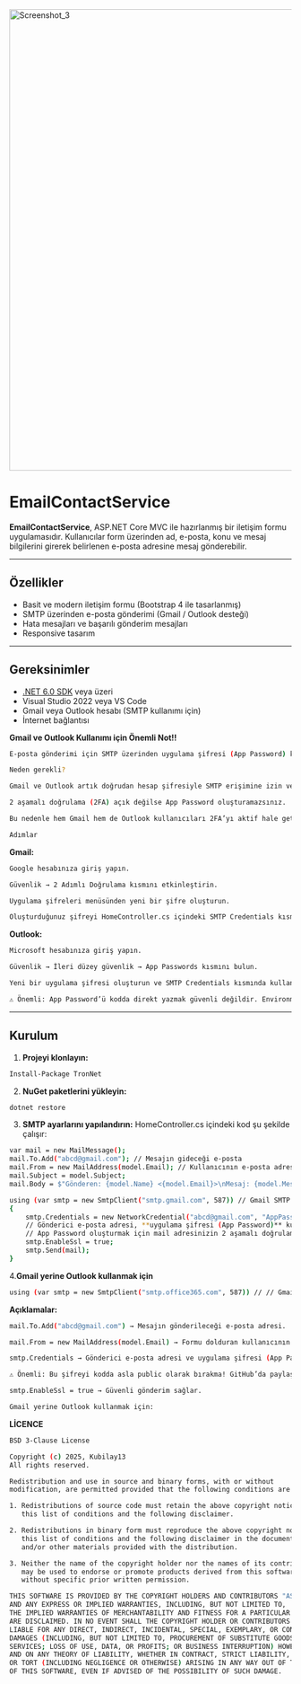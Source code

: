 <img width="1919" height="822" alt="Screenshot_3" src="https://github.com/user-attachments/assets/39c15af2-474a-48fe-a044-948bf3d7f4bf" />

# EmailContactService

**EmailContactService**, ASP.NET Core MVC ile hazırlanmış bir iletişim formu uygulamasıdır. Kullanıcılar form üzerinden ad, e-posta, konu ve mesaj bilgilerini girerek belirlenen e-posta adresine mesaj gönderebilir.  

---

## Özellikler

- Basit ve modern iletişim formu (Bootstrap 4 ile tasarlanmış)  
- SMTP üzerinden e-posta gönderimi (Gmail / Outlook desteği)  
- Hata mesajları ve başarılı gönderim mesajları  
- Responsive tasarım  

---

## Gereksinimler

- [.NET 6.0 SDK](https://dotnet.microsoft.com/download/dotnet/6.0) veya üzeri  
- Visual Studio 2022 veya VS Code  
- Gmail veya Outlook hesabı (SMTP kullanımı için)  
- İnternet bağlantısı  




**Gmail ve Outlook Kullanımı için Önemli Not!!**
```bash 
E-posta gönderimi için SMTP üzerinden uygulama şifresi (App Password) kullanmanız gerekir.

Neden gerekli?

Gmail ve Outlook artık doğrudan hesap şifresiyle SMTP erişimine izin vermez.

2 aşamalı doğrulama (2FA) açık değilse App Password oluşturamazsınız.

Bu nedenle hem Gmail hem de Outlook kullanıcıları 2FA’yı aktif hale getirmeli ve ardından App Password oluşturmalıdır.

Adımlar
```
**Gmail:**
```bash 
Google hesabınıza giriş yapın.

Güvenlik → 2 Adımlı Doğrulama kısmını etkinleştirin.

Uygulama şifreleri menüsünden yeni bir şifre oluşturun.

Oluşturduğunuz şifreyi HomeController.cs içindeki SMTP Credentials kısmında kullanın.
```
**Outlook:**
```bash 
Microsoft hesabınıza giriş yapın.

Güvenlik → İleri düzey güvenlik → App Passwords kısmını bulun.

Yeni bir uygulama şifresi oluşturun ve SMTP Credentials kısmında kullanın.

⚠️ Önemli: App Password’ü kodda direkt yazmak güvenli değildir. Environment variable veya appsettings.json kullanmanız önerilir.
```

---

## Kurulum

1. **Projeyi klonlayın:**  
```bash 
Install-Package TronNet
```


2. **NuGet paketlerini yükleyin:**
```bash 
dotnet restore
```


3. **SMTP ayarlarını yapılandırın:** 
HomeController.cs içindeki kod şu şekilde çalışır:
```bash 
var mail = new MailMessage();
mail.To.Add("abcd@gmail.com"); // Mesajın gideceği e-posta
mail.From = new MailAddress(model.Email); // Kullanıcının e-posta adresi
mail.Subject = model.Subject;
mail.Body = $"Gönderen: {model.Name} <{model.Email}>\nMesaj: {model.Message}";

using (var smtp = new SmtpClient("smtp.gmail.com", 587)) // Gmail SMTP sunucusu
{
    smtp.Credentials = new NetworkCredential("abcd@gmail.com", "AppPasswordKey"); 
    // Gönderici e-posta adresi, **uygulama şifresi (App Password)** kullanılıyor.
    // App Password oluşturmak için mail adresinizin 2 aşamalı doğrulamasını (2FA) açmanız gerekiyor. Gmail ve Outlook için geçerli.
    smtp.EnableSsl = true;
    smtp.Send(mail);
}
```


4.**Gmail yerine Outlook kullanmak için**
```bash
using (var smtp = new SmtpClient("smtp.office365.com", 587)) // // Gmail SMTP sunucusu ve portu eğer isterseniz OUTLOOK için "smtp.office365.com" ve port 587 kullanılabilir.
```


**Açıklamalar:**
```bash
mail.To.Add("abcd@gmail.com") → Mesajın gönderileceği e-posta adresi.

mail.From = new MailAddress(model.Email) → Formu dolduran kullanıcının e-posta adresi.

smtp.Credentials → Gönderici e-posta adresi ve uygulama şifresi (App Password).

⚠️ Önemli: Bu şifreyi kodda asla public olarak bırakma! GitHub’da paylaşmak için environment variable veya appsettings.json kullan.

smtp.EnableSsl = true → Güvenli gönderim sağlar.

Gmail yerine Outlook kullanmak için:
```
**LİCENCE**
```bash
BSD 3-Clause License

Copyright (c) 2025, Kubilay13
All rights reserved.

Redistribution and use in source and binary forms, with or without
modification, are permitted provided that the following conditions are met:

1. Redistributions of source code must retain the above copyright notice,
   this list of conditions and the following disclaimer.

2. Redistributions in binary form must reproduce the above copyright notice,
   this list of conditions and the following disclaimer in the documentation
   and/or other materials provided with the distribution.

3. Neither the name of the copyright holder nor the names of its contributors
   may be used to endorse or promote products derived from this software
   without specific prior written permission.

THIS SOFTWARE IS PROVIDED BY THE COPYRIGHT HOLDERS AND CONTRIBUTORS "AS IS"
AND ANY EXPRESS OR IMPLIED WARRANTIES, INCLUDING, BUT NOT LIMITED TO,
THE IMPLIED WARRANTIES OF MERCHANTABILITY AND FITNESS FOR A PARTICULAR PURPOSE
ARE DISCLAIMED. IN NO EVENT SHALL THE COPYRIGHT HOLDER OR CONTRIBUTORS BE
LIABLE FOR ANY DIRECT, INDIRECT, INCIDENTAL, SPECIAL, EXEMPLARY, OR CONSEQUENTIAL
DAMAGES (INCLUDING, BUT NOT LIMITED TO, PROCUREMENT OF SUBSTITUTE GOODS OR
SERVICES; LOSS OF USE, DATA, OR PROFITS; OR BUSINESS INTERRUPTION) HOWEVER CAUSED
AND ON ANY THEORY OF LIABILITY, WHETHER IN CONTRACT, STRICT LIABILITY,
OR TORT (INCLUDING NEGLIGENCE OR OTHERWISE) ARISING IN ANY WAY OUT OF THE USE
OF THIS SOFTWARE, EVEN IF ADVISED OF THE POSSIBILITY OF SUCH DAMAGE.
```






